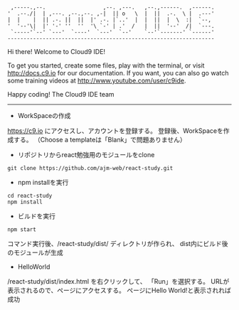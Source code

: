 
     ,-----.,--.                  ,--. ,---.   ,--.,------.  ,------.
    '  .--./|  | ,---. ,--.,--. ,-|  || o   \  |  ||  .-.  \ |  .---'
    |  |    |  || .-. ||  ||  |' .-. |`..'  |  |  ||  |  \  :|  `--, 
    '  '--'\|  |' '-' ''  ''  '\ `-' | .'  /   |  ||  '--'  /|  `---.
     `-----'`--' `---'  `----'  `---'  `--'    `--'`-------' `------'
    ----------------------------------------------------------------- 


Hi there! Welcome to Cloud9 IDE!

To get you started, create some files, play with the terminal,
or visit http://docs.c9.io for our documentation.
If you want, you can also go watch some training videos at
http://www.youtube.com/user/c9ide.

Happy coding!
The Cloud9 IDE team

----------------------------------------------------------------------

* WorkSpaceの作成

https://c9.io にアクセスし、アカウントを登録する。
登録後、WorkSpaceを作成する。
（Choose a templateは「Blank」で問題ありません）

* リポジトリからreact勉強用のモジュールをclone

```bash:command
git clone https://github.com/ajm-web/react-study.git
```

* npm installを実行

```bash:command
cd react-study
npm install
```

* ビルドを実行

```bash:command
npm start
```

コマンド実行後、/react-study/dist/ ディレクトリが作られ、
dist内にビルド後のモジュールが生成

* HelloWorld

/react-study/dist/index.html を右クリックして、
「Run」を選択する。
URLが表示されるので、ページにアクセスする。
ページにHello World!と表示されれば成功